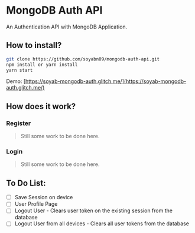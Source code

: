 # MongoDB Auth API

An Authentication API with MongoDB Application.

## How to install?

```bash
git clone https://github.com/soyabn09/mongodb-auth-api.git
npm install or yarn install
yarn start
```

Demo: [https://soyab-mongodb-auth.glitch.me/](https://soyab-mongodb-auth.glitch.me/)

## How does it work?

### Register

> Still some work to be done here.

### Login

> Still some work to be done here.

## To Do List:

* [ ] Save Session on device
* [ ] User Profile Page
* [ ] Logout User - Clears user token on the existing session from the database
* [ ] Logout User from all devices - Clears all user tokens from the database
